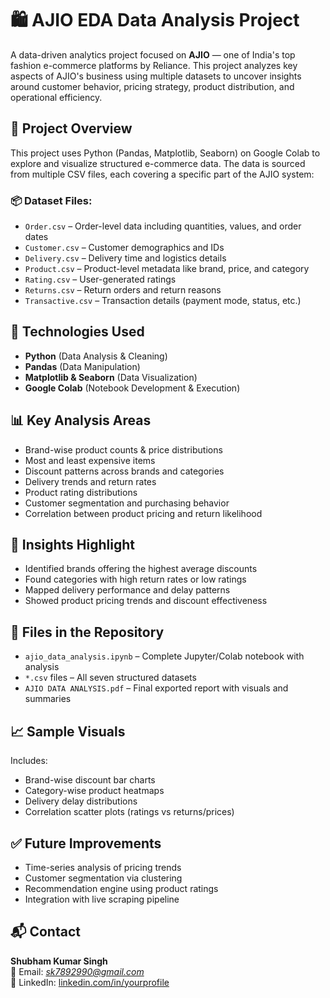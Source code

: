 # 🛍️ AJIO EDA Data Analysis Project

A data-driven analytics project focused on **AJIO** — one of India's top fashion e-commerce platforms by Reliance. This project analyzes key aspects of AJIO's business using multiple datasets to uncover insights around customer behavior, pricing strategy, product distribution, and operational efficiency.

## 📁 Project Overview

This project uses Python (Pandas, Matplotlib, Seaborn) on Google Colab to explore and visualize structured e-commerce data. The data is sourced from multiple CSV files, each covering a specific part of the AJIO system:

### 📦 Dataset Files:
- `Order.csv` – Order-level data including quantities, values, and order dates  
- `Customer.csv` – Customer demographics and IDs  
- `Delivery.csv` – Delivery time and logistics details  
- `Product.csv` – Product-level metadata like brand, price, and category  
- `Rating.csv` – User-generated ratings  
- `Returns.csv` – Return orders and return reasons  
- `Transactive.csv` – Transaction details (payment mode, status, etc.)

## 🔧 Technologies Used

- **Python** (Data Analysis & Cleaning)
- **Pandas** (Data Manipulation)
- **Matplotlib & Seaborn** (Data Visualization)
- **Google Colab** (Notebook Development & Execution)

## 📊 Key Analysis Areas

- Brand-wise product counts & price distributions  
- Most and least expensive items  
- Discount patterns across brands and categories  
- Delivery trends and return rates  
- Product rating distributions  
- Customer segmentation and purchasing behavior  
- Correlation between product pricing and return likelihood

## 📌 Insights Highlight

- Identified brands offering the highest average discounts  
- Found categories with high return rates or low ratings  
- Mapped delivery performance and delay patterns  
- Showed product pricing trends and discount effectiveness

## 🧾 Files in the Repository

- `ajio_data_analysis.ipynb` – Complete Jupyter/Colab notebook with analysis
- `*.csv` files – All seven structured datasets
- `AJIO DATA ANALYSIS.pdf` – Final exported report with visuals and summaries

## 📈 Sample Visuals

Includes:
- Brand-wise discount bar charts  
- Category-wise product heatmaps  
- Delivery delay distributions  
- Correlation scatter plots (ratings vs returns/prices)

## ✅ Future Improvements

- Time-series analysis of pricing trends  
- Customer segmentation via clustering  
- Recommendation engine using product ratings  
- Integration with live scraping pipeline

## 📬 Contact

**Shubham Kumar Singh**  
📧 Email: *sk7892990@gmail.com*  
🔗 LinkedIn: [linkedin.com/in/yourprofile](https://www.linkedin.com/in/shubham-kumar-singh-001651271)

